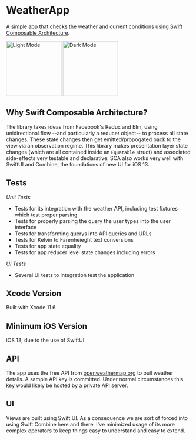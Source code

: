 # WeatherApp

A simple app that checks the weather and current conditions using [Swift Composable Architecture](https://github.com/pointfreeco/swift-composable-architecture).

<p float="left">
<img width="150" alt="Light Mode" src="https://storage.googleapis.com/mobconverge-blog/github/light_mode.PNG">
<img width="150" alt="Dark Mode" src="https://storage.googleapis.com/mobconverge-blog/github/dark_mode.PNG">
</p>

## Why Swift Composable Architecture?

The library takes ideas from Facebook's Redux and Elm, using unidirectional flow --and particularly a reducer object-- to process all state changes.  These state changes then get emitted/propogated back to the view via an observation regime.  This library makes presentation layer state changes (which are all contained inside an `Equatable` struct) and associated side-effects very testable and declarative.  SCA also works very well with SwiftUI and Combine, the foundations of new UI for iOS 13.

## Tests

*Unit Tests*
- Tests for its integration with the weather API, including test fixtures which test proper parsing
- Tests for properly parsing the query the user types into the user interface
- Tests for transforming querys into API queries and URLs
- Tests for Kelvin to Farenheieght text conversions
- Tests for app state equality
- Tests for app reducer level state changes including errors

*UI Tests*
- Several UI tests to integration test the application

## Xcode Version

Built with Xcode 11.6

## Minimum iOS Version 

iOS 13, due to the use of SwiftUI.

## API 

The app uses the free API from [openweathermap.org](https://openweathermap.org/api) to pull weather details.  A sample API key is committed.  Under normal circumstances this key would likely be hosted by a private API server.

## UI

Views are built using Swift UI.  As a consequence we are sort of forced into using Swift Combine here and there.  I've minimized usage of its more complex operators to keep things easy to understand and easy to extend.
